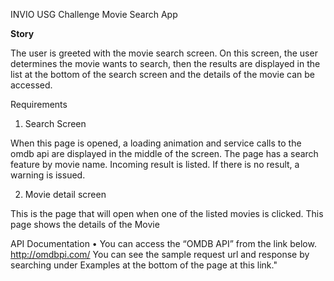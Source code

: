 INVIO USG Challenge Movie Search App

**Story**

The user is greeted with the movie search screen.
On this screen, the user determines the movie wants to search, then the results are displayed in the list at the bottom of the search screen and the details of the movie can be accessed.

Requirements

1. Search Screen

 When this page is opened, a loading animation and service calls to the omdb api are displayed in the middle of the screen.
 The page has a search feature by movie name.
 Incoming result is listed. If there is no result, a warning is issued.

2. Movie detail screen

 This is the page that will open when one of the listed movies is clicked.
 This page shows the details of the Movie


API Documentation
• You can access the “OMDB API” from the link below.
http://omdbpi.com/
You can see the sample request url and response by searching under Examples at the bottom of the page at this link."
